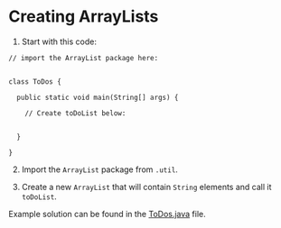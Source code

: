 # Creating ArrayLists

1. Start with this code:

```
// import the ArrayList package here:


class ToDos {
  
  public static void main(String[] args) {
    
    // Create toDoList below:
    
    
  }
  
}
```

2. Import the ```ArrayList``` package from ```.util```.

3. Create a new ```ArrayList``` that will contain ```String``` elements and call it ```toDoList```.

Example solution can be found in the [ToDos.java](https://github.com/upliftdev/Foundations/blob/main/6.ArrayLists/Creating_ArrayLists/src/main/java/com/examples/lists/ToDos.java) file.